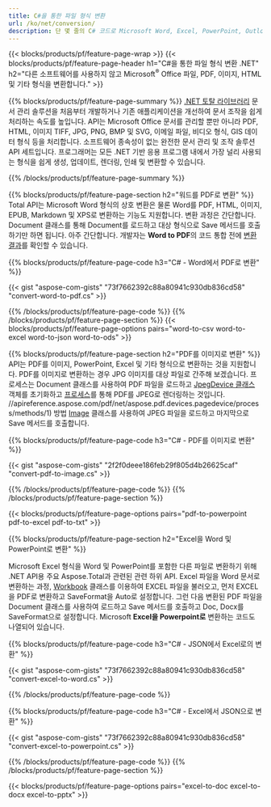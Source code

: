 ```yaml
---
title: C#을 통한 파일 형식 변환 
url: /ko/net/conversion/
description: 단 몇 줄의 C# 코드로 Microsoft Word, Excel, PowerPoint, Outlook, PDF, HTML, 3D 이미지, 다이어그램, 비디오 형식 및 기타 널리 사용되는 파일을 변환합니다.
---
```


{{< blocks/products/pf/feature-page-wrap >}}
{{< blocks/products/pf/feature-page-header h1="C#을 통한 파일 형식 변환 .NET" h2="다른 소프트웨어를 사용하지 않고 Microsoft<sup>&reg;</sup> Office 파일, PDF, 이미지, HTML 및 기타 형식을 변환합니다." >}}

{{% blocks/products/pf/feature-page-summary %}}
[.NET 토탈 라이브러리](https://products.aspose.com/total/net/) 문서 관리 솔루션을 처음부터 개발하거나 기존 애플리케이션을 개선하여 문서 조작을 쉽게 처리하는 속도를 높입니다. API는 Microsoft Office 문서를 관리할 뿐만 아니라 PDF, HTML, 이미지 TIFF, JPG, PNG, BMP 및 SVG, 이메일 파일, 비디오 형식, GIS 데이터 형식 등을 처리합니다. 소프트웨어 종속성이 없는 완전한 문서 관리 및 조작 솔루션 API 세트입니다. 프로그래머는 모든 .NET 기반 응용 프로그램 내에서 가장 널리 사용되는 형식을 쉽게 생성, 업데이트, 렌더링, 인쇄 및 변환할 수 있습니다.

{{% /blocks/products/pf/feature-page-summary  %}}

{{% blocks/products/pf/feature-page-section  h2="워드를 PDF로 변환" %}}
Total API는 Microsoft Word 형식의 상호 변환은 물론 Word를 PDF, HTML, 이미지, EPUB, Markdown 및 XPS로 변환하는 기능도 지원합니다. 변환 과정은 간단합니다. Document 클래스를 통해 Document를 로드하고 대상 형식으로 Save 메서드를 호출하기만 하면 됩니다. 아주 간단합니다. 개발자는 **Word to PDF**의 코드 통합 전에 [변환 결과](https://products.aspose.com/words/net/conversion/word-to-pdf/)를 확인할 수 있습니다.


{{% blocks/products/pf/feature-page-code h3="C# - Word에서 PDF로 변환" %}}

{{< gist "aspose-com-gists" "73f7662392c88a80941c930db836cd58" "convert-word-to-pdf.cs" >}}

{{% /blocks/products/pf/feature-page-code  %}}
{{% /blocks/products/pf/feature-page-section %}}
{{< blocks/products/pf/feature-page-options pairs="word-to-csv word-to-excel word-to-json word-to-ods" >}}


{{% blocks/products/pf/feature-page-section  h2="PDF를 이미지로 변환" %}}
API는 PDF를 이미지, PowerPoint, Excel 및 기타 형식으로 변환하는 것을 지원합니다. PDF를 이미지로 변환하는 경우 JPG 이미지를 대상 파일로 간주해 보겠습니다. 프로세스는 Document 클래스를 사용하여 PDF 파일을 로드하고 [JpegDevice 클래스](https://apireference.aspose.com/pdf/net/aspose.pdf.devices/jpegdevice) 객체를 초기화하고 [프로세스](https://apireference.aspose.com/pdf/net/aspose.pdf.devices/jpegdevice)를 통해 PDF를 JPEG로 렌더링하는 것입니다. //apireference.aspose.com/pdf/net/aspose.pdf.devices.pagedevice/process/methods/1) 방법
[Image](https://apireference.aspose.com/imaging/net/aspose.imaging/image) 클래스를 사용하여 JPEG 파일을 로드하고 마지막으로 Save 메서드를 호출합니다.

{{% blocks/products/pf/feature-page-code h3="C# - PDF를 이미지로 변환" %}}

{{< gist "aspose-com-gists" "2f2f0deee186feb29f805d4b26625caf" "convert-pdf-to-image.cs" >}}


{{% /blocks/products/pf/feature-page-code  %}}
{{% /blocks/products/pf/feature-page-section %}}

{{< blocks/products/pf/feature-page-options pairs="pdf-to-powerpoint pdf-to-excel pdf-to-txt" >}}

{{% blocks/products/pf/feature-page-section  h2="Excel을 Word 및 PowerPoint로 변환" %}}

Microsoft Excel 형식을 Word 및 PowerPoint를 포함한 다른 파일로 변환하기 위해 .NET API용 주요 Aspose.Total과 관련된 관련 하위 API. Excel 파일을 Word 문서로 변환하는 과정, [Workbook](https://apireference.aspose.com/cells/net/aspose.cells/workbook) 클래스를 이용하여 EXCEL 파일을 불러오고, 먼저 EXCEL을 PDF로 변환하고 SaveFormat을 Auto로 설정합니다. 그런 다음 변환된 PDF 파일을 Document 클래스를 사용하여 로드하고 Save 메서드를 호출하고 Doc, Docx를 SaveFormat으로 설정합니다. Microsoft **Excel을 Powerpoint로** 변환하는 코드도 나열되어 있습니다.

{{% blocks/products/pf/feature-page-code h3="C# - JSON에서 Excel로의 변환" %}}

{{< gist "aspose-com-gists" "73f7662392c88a80941c930db836cd58" "convert-excel-to-word.cs" >}}

{{% /blocks/products/pf/feature-page-code %}}

{{% blocks/products/pf/feature-page-code h3="C# - Excel에서 JSON으로 변환" %}}

{{< gist "aspose-com-gists" "73f7662392c88a80941c930db836cd58" "convert-excel-to-powerpoint.cs" >}}

{{% /blocks/products/pf/feature-page-code %}}
{{% /blocks/products/pf/feature-page-section %}}

{{< blocks/products/pf/feature-page-options pairs="excel-to-doc excel-to-docx excel-to-pptx" >}}